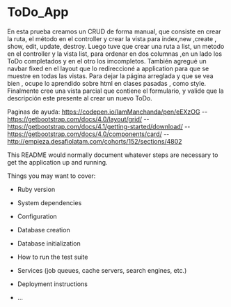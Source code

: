 # ToDo_App

En esta prueba creamos un CRUD de forma manual, que consiste en crear la ruta, el método en el controller y crear la vista para index,new ,create , show, edit, update, destroy. Luego tuve que crear una ruta a list, un metodo en el controller y la vista list, para ordenar en dos columnas ,en un lado los ToDo completados y en el otro los imcompletos. También agregué un navbar fixed en el layout que lo redireccioné a application para que se muestre en todas las vistas. Para dejar la página arreglada y que se vea bien , ocupe lo aprendido sobre html en clases pasadas , como style. Finalmente cree una vista parcial que contiene el formulario,  y valide que la descripción este presente al crear un nuevo ToDo.


Paginas de ayuda: 
https://codepen.io/IamManchanda/pen/eEXzOG --
https://getbootstrap.com/docs/4.0/layout/grid/ -- 
https://getbootstrap.com/docs/4.1/getting-started/download/ --
https://getbootstrap.com/docs/4.0/components/card/ --
http://empieza.desafiolatam.com/cohorts/152/sections/4802




This README would normally document whatever steps are necessary to get the
application up and running.

Things you may want to cover:

* Ruby version

* System dependencies

* Configuration

* Database creation

* Database initialization

* How to run the test suite

* Services (job queues, cache servers, search engines, etc.)

* Deployment instructions

* ...
